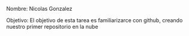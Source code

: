Nombre: Nicolas Gonzalez

Objetivo: El objetivo de esta tarea es familiarizarce con github, creando nuestro primer repositorio en la nube